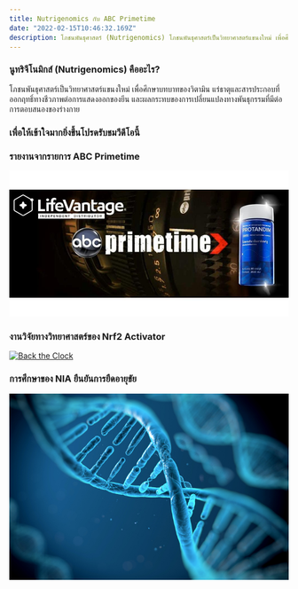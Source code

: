 ```yaml
---
title: Nutrigenomics กับ ABC Primetime
date: "2022-02-15T10:46:32.169Z"
description: โภชนพันธุศาสตร์ (Nutrigenomics) โภชนพันธุศาสตร์เป็นวิทยาศาสตร์แขนงใหม่ เพื่อศึกษาบทบาทของวิตามิน แร่ธาตุและสารประกอบที่ออกฤทธิ์ทางชีวภาพต่อการแสดงออกของยีน และผลกระทบของการเปลี่ยนแปลงทางพันธุกรรมที่มีต่อการตอบสนองของร่างกาย
---
```


### นูทริจีโนมิกส์ (Nutrigenomics) คืออะไร?

โภชนพันธุศาสตร์เป็นวิทยาศาสตร์แขนงใหม่ เพื่อศึกษาบทบาทของวิตามิน แร่ธาตุและสารประกอบที่ออกฤทธิ์ทางชีวภาพต่อการแสดงออกของยีน และผลกระทบของการเปลี่ยนแปลงทางพันธุกรรมที่มีต่อการตอบสนองของร่างกาย

### เพื่อให้เข้าใจมากยิ่งขึ้นโปรดรับชมวีดีโอนี้

### รายงานจากรายการ ABC Primetime
[![ABC Primetime Report](./lifevantageABCprimtime.jpg)](https://www.youtube.com/watch?v=J3glZqdF1nA)

### งานวิจัยทางวิทยาศาสตร์ของ Nrf2 Activator
[![Back the Clock](./backtheclock.jgp)](https://www.youtube.com/watch?v=rwg4LW8xACU)

### การศึกษาของ NIA ยืนยันการยืดอายุขัย
[![Long life](./longlife.jpg)](https://www.youtube.com/watch?v=AZrNLKV8Mes)
